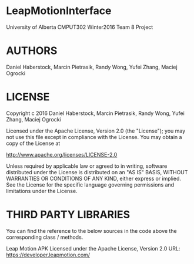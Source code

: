 LeapMotionInterface
==========

University of Alberta CMPUT302 Winter2016 Team 8 Project

AUTHORS
=======

Daniel Haberstock, Marcin Pietrasik, Randy Wong, Yufei Zhang, Maciej Ogrocki

LICENSE
=======

Copyright c 2016 Daniel Haberstock, Marcin Pietrasik, Randy Wong, Yufei Zhang, Maciej Ogrocki

Licensed under the Apache License, Version 2.0 (the "License");
you may not use this file except in compliance with the License.
You may obtain a copy of the License at

   http://www.apache.org/licenses/LICENSE-2.0

Unless required by applicable law or agreed to in writing, software
distributed under the License is distributed on an "AS IS" BASIS,
WITHOUT WARRANTIES OR CONDITIONS OF ANY KIND, either express or implied.
See the License for the specific language governing permissions and
limitations under the License.

THIRD PARTY LIBRARIES
=====================
You can find the reference to the below sources in the code above the corresponding class / methods.

Leap Motion APK
Licensed under the Apache License, Version 2.0
URL: https://developer.leapmotion.com/
